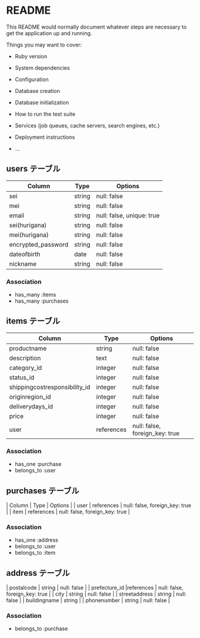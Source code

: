 # README

This README would normally document whatever steps are necessary to get the
application up and running.

Things you may want to cover:

* Ruby version

* System dependencies

* Configuration

* Database creation

* Database initialization

* How to run the test suite

* Services (job queues, cache servers, search engines, etc.)

* Deployment instructions

* ...

## users テーブル

| Column             | Type   | Options                   |
| ------------------ |  ------ | -----------               |
| sei                 | string | null: false               |
| mei                 | string | null: false               |
| email              | string | null: false, unique: true |
| sei(hurigana)           | string | null: false               |
| mei(hurigana)           | string | null: false               |
| encrypted_password | string | null: false               |
| dateofbirth        | date   | null: false               |
| nickname           | string | null: false               |

### Association

- has_many :items
- has_many :purchases

## items テーブル

| Column                            | Type        | Options                       |
| ------------------                | ------      | -----------                   |
| productname                       | string      | null: false                   |
| description                       | text        | null: false                   |
| category_id                       | integer     | null: false                   |
| status_id                         | integer     | null: false                   |
| shippingcostresponsibility_id     | integer     | null: false                   |
| originregion_id                   | integer     | null: false                   |
| deliverydays_id                   | integer     | null: false                   |
| price                             | integer     | null: false                  |
| user                              | references  | null: false, foreign_key: true|

### Association

- has_one :purchase
- belongs_to :user


## purchases テーブル


| Column                          | Type        | Options                        |
| user                            | references  | null: false, foreign_key: true |
| item                           | references  | null: false, foreign_key: true |


### Association

- has_one :address
- belongs_to :user
- belongs_to :item


## address テーブル

| postalcode                  | string       | null: false                    |
| prefecture_id               |references    | null: false, foreign_key: true |
| city                        | string       | null: false                    |
| streetaddress               | string       | null: false                    |
| buildingname                | string       |
| phonenumber                 | string       | null: false                    |

### Association

- belongs_to :purchase